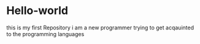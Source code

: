 # Hello-world
this is my first Repository 
i am a new programmer trying to get acqauinted to the programming languages 
